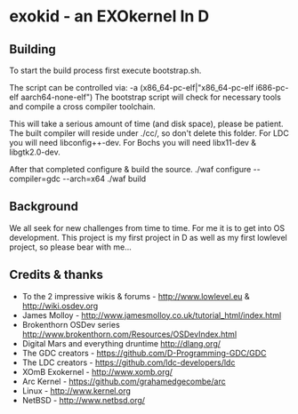 exokid - an EXOkernel In D
==========================

Building
--------

To start the build process first execute bootstrap.sh.

The script can be controlled via:
	-a (x86_64-pc-elf|"x86_64-pc-elf i686-pc-elf aarch64-none-elf")
The bootstrap script will check for necessary tools and compile a cross compiler
toolchain.

This will take a serious amount of time (and disk space), please be patient.
The built compiler will reside under ./cc/, so don't delete this folder.
For LDC you will need libconfig++-dev. For Bochs you will need libx11-dev & libgtk2.0-dev.

After that completed configure & build the source.
./waf configure --compiler=gdc --arch=x64
./waf build


Background
----------
We all seek for new challenges from time to time. For me it is to get into OS
development. This project is my first project in D as well as my first lowlevel project,
so please bear with me...


Credits & thanks
----------------
 - To the 2 impressive wikis & forums - http://www.lowlevel.eu & http://wiki.osdev.org
 - James Molloy - http://www.jamesmolloy.co.uk/tutorial_html/index.html
 - Brokenthorn OSDev series http://www.brokenthorn.com/Resources/OSDevIndex.html
 - Digital Mars and everything druntime http://dlang.org/
 - The GDC creators - https://github.com/D-Programming-GDC/GDC
 - The LDC creators - https://github.com/ldc-developers/ldc
 - XOmB Exokernel - http://www.xomb.org/
 - Arc Kernel - https://github.com/grahamedgecombe/arc
 - Linux - http://www.kernel.org
 - NetBSD - http://www.netbsd.org/
